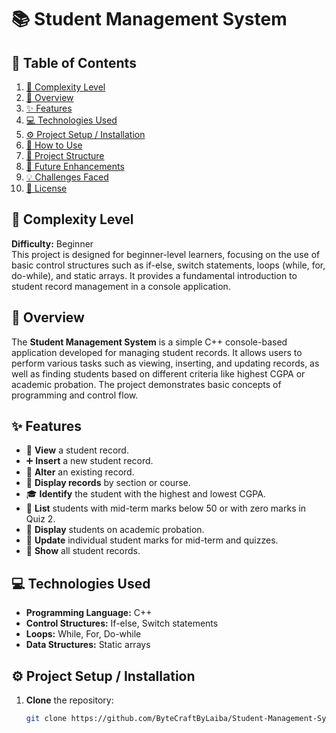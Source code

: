 # 📚 Student Management System

## 📑 Table of Contents
1. [🚀 Complexity Level](#-complexity-level)
2. [📖 Overview](#-overview)
3. [✨ Features](#-features)
4. [💻 Technologies Used](#-technologies-used)
5. [⚙️ Project Setup / Installation](#️-project-setup--installation)
6. [🔧 How to Use](#-how-to-use)
7. [📂 Project Structure](#-project-structure)
8. [🌟 Future Enhancements](#-future-enhancements)
9. [💡 Challenges Faced](#-challenges-faced)
10. [📜 License](#-license)

## 🚀 Complexity Level
**Difficulty:** Beginner  
This project is designed for beginner-level learners, focusing on the use of basic control structures such as if-else, switch statements, loops (while, for, do-while), and static arrays. It provides a fundamental introduction to student record management in a console application.

## 📖 Overview
The **Student Management System** is a simple C++ console-based application developed for managing student records. It allows users to perform various tasks such as viewing, inserting, and updating records, as well as finding students based on different criteria like highest CGPA or academic probation. The project demonstrates basic concepts of programming and control flow.

## ✨ Features
- 📄 **View** a student record.
- ➕ **Insert** a new student record.
- 📝 **Alter** an existing record.
- 🏫 **Display records** by section or course.
- 🎓 **Identify** the student with the highest and lowest CGPA.
- 📝 **List** students with mid-term marks below 50 or with zero marks in Quiz 2.
- 🚩 **Display** students on academic probation.
- 🔄 **Update** individual student marks for mid-term and quizzes.
- 📑 **Show** all student records.

## 💻 Technologies Used
- **Programming Language:** C++
- **Control Structures:** If-else, Switch statements
- **Loops:** While, For, Do-while
- **Data Structures:** Static arrays

## ⚙️ Project Setup / Installation
1. **Clone** the repository:
   ```bash
   git clone https://github.com/ByteCraftByLaiba/Student-Management-System-ITC.git
